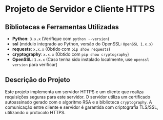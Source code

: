 # Projeto de Servidor e Cliente HTTPS

## Bibliotecas e Ferramentas Utilizadas

- **Python**: `3.x.x` (Verifique com `python --version`)
- **ssl** (módulo integrado ao Python, versão do OpenSSL: `OpenSSL 1.x.x`)
- **requests**: `x.x.x` (Obtido com `pip show requests`)
- **cryptography**: `x.x.x` (Obtido com `pip show cryptography`)
- **OpenSSL**: `1.x.x` (Caso tenha sido instalado localmente, use `openssl version` para verificar)

## Descrição do Projeto

Este projeto implementa um servidor HTTPS e um cliente que realiza requisições seguras para este servidor. O servidor utiliza um certificado autoassinado gerado com o algoritmo RSA e a biblioteca `cryptography`. A comunicação entre cliente e servidor é garantida com criptografia TLS/SSL, utilizando o protocolo HTTPS.
